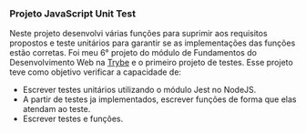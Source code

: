 ### Projeto JavaScript Unit Test

Neste projeto desenvolvi várias funções para suprimir aos requisitos propostos e teste unitários para garantir se as implementações das funções estão corretas. Foi meu 6° projeto do módulo de Fundamentos do Desenvolvimento Web na [Trybe](https://www.betrybe.com/) e o primeiro projeto de testes. Esse projeto teve como objetivo verificar a capacidade de:

- Escrever testes unitários utilizando o módulo Jest no NodeJS.
- A partir de testes ja implementados, escrever funções de forma que elas atendam ao teste.
- Escrever testes e funções.
